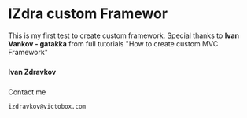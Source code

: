 IZdra custom Framewor
===========================
This is my first test to create custom framework.
Special thanks to **Ivan Vankov - gatakka** from full tutorials "How to create custom MVC Framework"
#####
**Ivan Zdravkov**

#####
Contact me
```
izdravkov@victobox.com
```